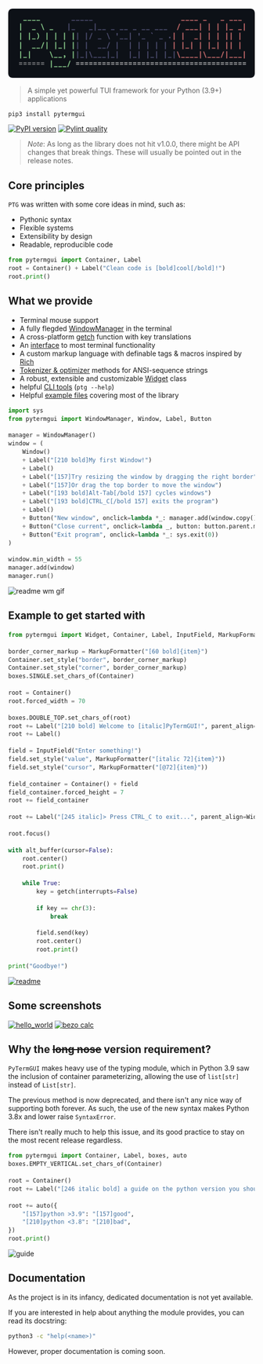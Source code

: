 <!-- TODO: these colors could be randomly generated -->
![title](https://github.com/bczsalba/pytermgui/raw/master/assets/title.png)

> A simple yet powerful TUI framework for your Python (3.9+) applications
```
pip3 install pytermgui
```
[![PyPI version](https://badge.fury.io/py/pytermgui.svg)](https://badge.fury.io/py/pytermgui)
[![Pylint quality](assets/quality.svg)](https://github.com/bczsalba/pytermgui/blob/master/utils/create_badge.py)


> *Note*: As long as the library does not hit v1.0.0, there might be API changes that break things. These will usually be pointed out in the release notes.


Core principles
---------------

<!-- Look into rewording this one -->
`PTG` was written with some core ideas in mind, such as:
- Pythonic syntax
- Flexible systems
- Extensibility by design
- Readable, reproducible code

```python
from pytermgui import Container, Label
root = Container() + Label("Clean code is [bold]cool[/bold]!")
root.print()
```

What we provide
---------------

- Terminal mouse support
- A fully flegded [WindowManager](https://github.com/bczsalba/pytermgui/blob/master/pytermgui/window_manager.py) in the terminal
- A cross-platform [getch](https://github.com/bczsalba/pytermgui/blob/master/pytermgui/input.py) function with key translations
- An [interface](https://github.com/bczsalba/pytermgui/blob/master/pytermgui/ansi_interface.py) to most terminal functionality
- A custom markup language with definable tags & macros inspired by [Rich](https://github.com/willmcgugan/rich/tree/master/rich)
- [Tokenizer & optimizer](https://github.com/bczsalba/pytermgui/blob/master/pytermgui/parser.py) methods for ANSI-sequence strings
- A robust, extensible and customizable [Widget](https://github.com/bczsalba/pytermgui/blob/master/pytermgui/widgets) class
- helpful [CLI tools](https://github.com/bczsalba/pytermgui/blob/master/pytermgui/cmd.py) (`ptg --help`)
- Helpful [example files](https://github.com/bczsalba/pytermgui/blob/master/pytermgui/cmd.py) covering most of the library

```python
import sys
from pytermgui import WindowManager, Window, Label, Button

manager = WindowManager()
window = (
    Window()
    + Label("[210 bold]My first Window!")
    + Label()
    + Label("[157]Try resizing the window by dragging the right border")
    + Label("[157]Or drag the top border to move the window")
    + Label("[193 bold]Alt-Tab[/bold 157] cycles windows")
    + Label("[193 bold]CTRL_C[/bold 157] exits the program")
    + Label()
    + Button("New window", onclick=lambda *_: manager.add(window.copy().center()))
    + Button("Close current", onclick=lambda _, button: button.parent.manager.close(button.parent))
    + Button("Exit program", onclick=lambda *_: sys.exit(0))
)

window.min_width = 55
manager.add(window)
manager.run()

```

<!-- TODO: Figure out a better quality for this -->
![readme wm gif](https://github.com/bczsalba/pytermgui/raw/master/assets/readme_wm.gif)

Example to get started with
---------------------------
```python
from pytermgui import Widget, Container, Label, InputField, MarkupFormatter, getch, alt_buffer, boxes

border_corner_markup = MarkupFormatter("[60 bold]{item}")
Container.set_style("border", border_corner_markup)
Container.set_style("corner", border_corner_markup)
boxes.SINGLE.set_chars_of(Container)

root = Container()
root.forced_width = 70

boxes.DOUBLE_TOP.set_chars_of(root)
root += Label("[210 bold] Welcome to [italic]PyTermGUI!", parent_align=Widget.PARENT_LEFT)
root += Label()

field = InputField("Enter something!")
field.set_style("value", MarkupFormatter("[italic 72]{item}"))
field.set_style("cursor", MarkupFormatter("[@72]{item}"))

field_container = Container() + field
field_container.forced_height = 7
root += field_container

root += Label("[245 italic]> Press CTRL_C to exit...", parent_align=Widget.PARENT_RIGHT)

root.focus()

with alt_buffer(cursor=False):
    root.center()
    root.print()

    while True:
        key = getch(interrupts=False)

        if key == chr(3):
            break

        field.send(key)
        root.center()
        root.print()

print("Goodbye!")
```
[![readme](https://github.com/bczsalba/pytermgui/raw/master/assets/readme_image.png)](#example-to-get-started-with)

Some screenshots
----------------

[![hello_world](https://github.com/bczsalba/pytermgui/raw/master/assets/hello_world.png)](https://github.com/bczsalba/pytermgui/blob/master/examples/hello_world.py)
[![bezo calc](https://github.com/bczsalba/pytermgui/raw/master/assets/bezocalc.png)](https://github.com/bczsalba/pytermgui/blob/master/examples/bezocalc.py)

Why the ~~long nose~~ version requirement?
------------------------------------------

`PyTermGUI` makes heavy use of the typing module, which in Python 3.9 saw the inclusion of container parameterizing, allowing the use of `list[str]` instead of `List[str]`.

The previous method is now deprecated, and there isn't any nice way of supporting both forever. As such, the use of the new syntax makes Python 3.8x and lower raise `SyntaxError`.

There isn't really much to help this issue, and its good practice to stay on the most recent release regardless.

```python
from pytermgui import Container, Label, boxes, auto
boxes.EMPTY_VERTICAL.set_chars_of(Container)

root = Container()
root += Label("[246 italic bold] a guide on the python version you should use")

root += auto({
    "[157]python >3.9": "[157]good",
    "[210]python <3.8": "[210]bad",
})
root.print()
```

![guide](https://github.com/bczsalba/pytermgui/raw/master/assets/version_guide.png)

Documentation
-------------

As the project is in its infancy, dedicated documentation is not yet available. 

If you are interested in help about anything the module provides, you can read its docstring:
```bash
python3 -c "help(<name>)"
```

However, proper documentation is coming soon.
